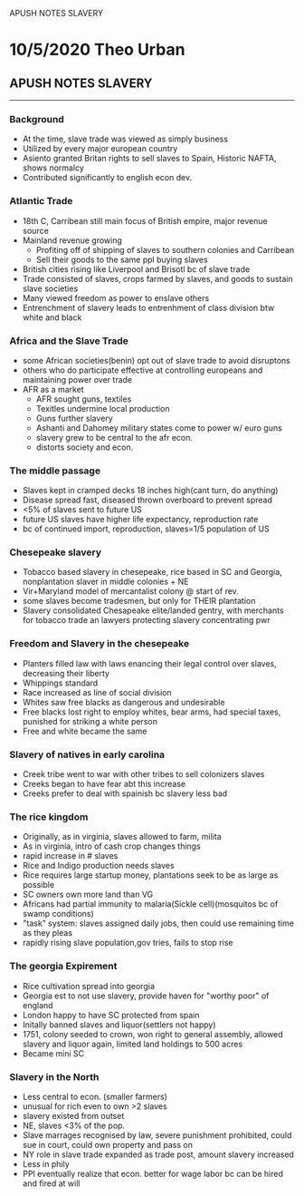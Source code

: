 APUSH NOTES SLAVERY

# 10/5/2020 Theo Urban
## APUSH NOTES SLAVERY
***
### Background
 - At the time, slave trade was viewed as simply business
 - Utilized by every major european country
 - Asiento granted Britan rights to sell slaves to Spain, Historic NAFTA, shows normalcy
 - Contributed significantly to english econ dev.

### Atlantic Trade
 - 18th C, Carribean still main focus of British empire, major revenue source
 - Mainland revenue growing
	 - Profiting off of shipping of slaves to southern colonies and Carribean
	 - Sell their goods to the same ppl buying slaves
 - British cities rising like Liverpool and Brisotl bc of slave trade
 - Trade consisted of slaves, crops farmed by slaves, and goods to sustain slave societies
 - Many viewed freedom as power to enslave others
 - Entrenchment of slavery leads to entrenhment of class division btw white and black

### Africa and the Slave Trade
 - some African societies(benin) opt out of slave trade to avoid disruptons
 - others who do participate effective at controlling europeans and maintaining power over trade
 - AFR as a market
	 - AFR sought guns, textiles
	 - Texitles undermine local production
	 - Guns further slavery
	 - Ashanti and Dahomey military states come to power w/ euro guns
	 - slavery grew to be central to the afr econ.
	 - distorts society and econ.

### The middle passage
 - Slaves kept in cramped decks 18 inches high(cant turn, do anything)
 - Disease spread fast, diseased thrown overboard to prevent spread
 - <5% of slaves sent to future US
 - future US slaves have higher life expectancy, reproduction rate
 - bc of continued import, reproduction, slaves=1/5 population of US

### Chesepeake slavery
 - Tobacco based slavery in chesepeake, rice based in SC and Georgia, nonplantation slaver in middle colonies + NE
 - Vir+Maryland model of mercantalist colony @ start of rev.
 - some slaves become tradesmen, but only for THEIR plantation
 - Slavery consolidated Chesapeake elite/landed gentry, with merchants for tobacco trade an lawyers protecting slavery concentrating pwr

### Freedom and Slavery in the chesepeake
 - Planters filled law with laws enancing their legal control over slaves, decreasing their liberty
 - Whippings standard
 - Race increased as line of social division
 - Whites saw free blacks as dangerous and undesirable
 - Free blacks lost right to employ whites, bear arms, had special taxes, punished for striking a white person
 - Free and white became the same

### Slavery of natives in early carolina
 - Creek tribe went to war with other tribes to sell colonizers slaves
 - Creeks began to have fear abt this increase
 - Creeks prefer to deal with spainish bc slavery less bad

### The rice kingdom
 - Originally, as in virginia, slaves allowed to farm, milita
 - As in virginia, intro of cash crop changes things
 - rapid increase in # slaves
 - Rice and Indigo production needs slaves
 - Rice requires large startup money, plantations seek to be as large as possible
 - SC owners own more land than VG
 - Africans had partial immunity to malaria(Sickle cell)(mosquitos bc of swamp conditions)
 - "task" system: slaves assigned daily jobs, then could use remaining time as they pleas
 - rapidly rising slave population,gov tries, fails to stop rise

### The georgia Expirement 
 - Rice cultivation spread into georgia
 - Georgia est to not use slavery, provide haven for "worthy poor" of england
 - London happy to have SC protected from spain
 - Initally banned slaves and liquor(settlers not happy)
 - 1751, colony seeded to crown, won right to general assembly, allowed slavery and liquor again, limited land holdings to 500 acres
 - Became mini SC

### Slavery in the North
 - Less central to econ. (smaller farmers)
 - unusual for rich even to own >2 slaves
 - slavery existed from outset
 - NE, slaves <3% of the pop.
 - Slave marrages recognised by law, severe punishment prohibited, could sue in court, could own property and pass on
 - NY role in slave trade expanded as trade post, amount slavery increased
 - Less in phily
 - PPl eventually realize that econ. better for wage labor bc can be hired and fired at will